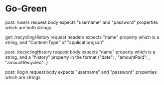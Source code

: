 # Go-Green
post: /users
request body expects "username" and "password" properties which are both strings

get: /recyclingHistory
request headers expects "name" property which is a string, and "Content-Type" of "application/json"

post: /recyclingHistory
request body expects "name" property which is a string, and a "history" property in the format {"date": <Date>, "amountPaid": <Number>, "amountRecycled": <Number>}

post: /login
request body expects "username" and "password" properties which are strings